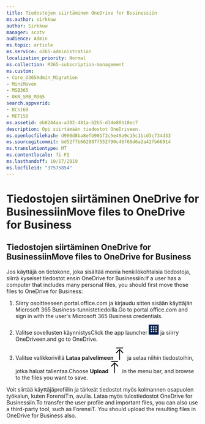```yaml
---
title: Tiedostojen siirtäminen OneDrive for Businessiin
ms.author: sirkkuw
author: Sirkkuw
manager: scotv
audience: Admin
ms.topic: article
ms.service: o365-administration
localization_priority: Normal
ms.collection: M365-subscription-management
ms.custom:
- Core_O365Admin_Migration
- MiniMaven
- MSB365
- OKR_SMB_M365
search.appverid:
- BCS160
- MET150
ms.assetid: eb8244aa-a302-481a-b2b5-d34e88b18ec7
description: Opi siirtämään tiedostot OneDriveen.
ms.openlocfilehash: d900d8ba8efb901f2c5e49a9c15c1bcd3c734d33
ms.sourcegitcommit: bd52f7b662887f552f90c46f69d6a2a42fb66914
ms.translationtype: MT
ms.contentlocale: fi-FI
ms.lasthandoff: 10/17/2019
ms.locfileid: "37575854"
---
```

# <a name="move-files-to-onedrive-for-business"></a><span data-ttu-id="fee0a-103">Tiedostojen siirtäminen OneDrive for Businessiin</span><span class="sxs-lookup"><span data-stu-id="fee0a-103">Move files to OneDrive for Business</span></span>

## <a name="move-files-to-onedrive-for-business"></a><span data-ttu-id="fee0a-104">Tiedostojen siirtäminen OneDrive for Businessiin</span><span class="sxs-lookup"><span data-stu-id="fee0a-104">Move files to OneDrive for Business</span></span>

<span data-ttu-id="fee0a-105">Jos käyttäjä on tietokone, joka sisältää monia henkilökohtaisia tiedostoja, siirrä kyseiset tiedostot ensin OneDrive for Businessiin:</span><span class="sxs-lookup"><span data-stu-id="fee0a-105">If a user has a computer that includes many personal files, you should first move those files to OneDrive for Business:</span></span>
  
1. <span data-ttu-id="fee0a-106">Siirry osoitteeseen portal.office.com ja kirjaudu sitten sisään käyttäjän Microsoft 365 Business-tunnistetiedoilla.</span><span class="sxs-lookup"><span data-stu-id="fee0a-106">Go to portal.office.com and sign in with the user's Microsoft 365 Business credentials.</span></span>
    
2. <span data-ttu-id="fee0a-107">Valitse sovellusten käynnistys</span><span class="sxs-lookup"><span data-stu-id="fee0a-107">Click the app launcher</span></span> ![The app launcher icon in Office 365](media/7502f4ec-3c9a-435d-a7b4-b9cda85189a7.png) <span data-ttu-id="fee0a-109">ja siirry OneDriveen.</span><span class="sxs-lookup"><span data-stu-id="fee0a-109">and go to OneDrive.</span></span> 
    
3. <span data-ttu-id="fee0a-110">Valitse valikkorivillä **Lataa palvelimeen**![Upload](media/d9b963b8-10af-42e2-953d-360301b83d3c.png) ja selaa niihin tiedostoihin, jotka haluat tallentaa.</span><span class="sxs-lookup"><span data-stu-id="fee0a-110">Choose **Upload**![Upload](media/d9b963b8-10af-42e2-953d-360301b83d3c.png) in the menu bar, and browse to the files you want to save.</span></span> 
    
<span data-ttu-id="fee0a-p101">Voit siirtää käyttäjäprofiilin ja tärkeät tiedostot myös kolmannen osapuolen työkalun, kuten ForensiT:n, avulla. Lataa myös tulostiedostot OneDrive for Businessiin.</span><span class="sxs-lookup"><span data-stu-id="fee0a-p101">To transfer the user profile and important files, you can also use a third-party tool, such as ForensiT. You should upload the resulting files in OneDrive for Business also.</span></span>
  
